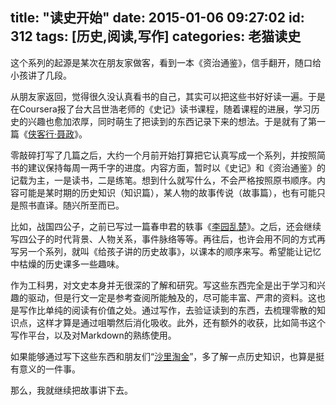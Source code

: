 title: "读史开始"
date: 2015-01-06 09:27:02
id: 312
tags: [历史,阅读,写作]
categories: 老猫读史
---

这个系列的起源是某次在朋友家做客，看到一本《资治通鉴》，信手翻开，随口给小孩讲了几段。

从朋友家返回，觉得很久没认真看书的自己，其实可以把这些书好好读一遍。于是在Coursera报了台大吕世浩老师的《史记》读书课程，随着课程的进展，学习历史的兴趣也愈加浓厚，同时萌生了把读到的东西记录下来的想法。于是就有了第一篇《[侠客行·聂政](http://www.jianshu.com/p/hK3BAf)》。

零敲碎打写了几篇之后，大约一个月前开始打算把它认真写成一个系列，并按照简书的建议保持每周一两千字的进度。内容方面，暂时以《史记》和《资治通鉴》的记载为主，一是读书，二是练笔。想到什么就写什么，不会严格按照原书顺序。内容可能是某时期的历史知识（知识篇），某人物的故事传说（故事篇），也有可能只是照书直译。随兴所至而已。

比如，战国四公子，之前已写过一篇春申君的轶事《[李园乱楚](http://www.jianshu.com/p/f9e7513a471b)》。之后，还会继续写四公子的时代背景、人物关系，事件脉络等等。再往后，也许会用不同的方式再写另一个系列，就叫《给孩子讲的历史故事》，以课本的顺序来写。希望能让记忆中枯燥的历史课多一些趣味。

作为工科男，对文史本身并无很深的了解和研究。写这些东西完全是出于学习和兴趣的驱动，但是行文一定是参考查阅所能触及的，尽可能丰富、严肃的资料。这也是写作比单纯的阅读有价值之处。通过写作，去验证读到的东西，去梳理零散的知识点，这样才算是通过咀嚼然后消化吸收。此外，还有额外的收获，比如简书这个写作平台，以及对Markdown的熟练使用。

如果能够通过写下这些东西和朋友们“[沙里淘金](http://www.jianshu.com/p/d295990ca72e)”，多了解一点历史知识，也算是挺有意义的一件事。

那么，我就继续把故事讲下去。